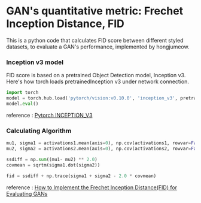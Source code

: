 # GAN's quantitative metric: Frechet Inception Distance, FID

This is a python code that calculates FID score between different styled datasets, to evaluate a GAN's performance, implemented by hongjumeow.

### Inception v3 model

FID score is based on a pretrained Object Detection model, Inception v3.
Here's how torch loads pretrainedInception v3 under network connection.

```Python
import torch
model = torch.hub.load('pytorch/vision:v0.10.0', 'inception_v3', pretrained=True)
model.eval()
```

reference : 
[Pytorch INCEPTION_V3](https://pytorch.org/hub/pytorch_vision_inception_v3/)<br>


### Calculating Algorithm

```Python
mu1, sigma1 = activations1.mean(axis=0), np.cov(activations1, rowvar=False)
mu2, sigma2 = activations2.mean(axis=0), np.cov(activations2, rowvar=False)

ssdiff = np.sum((mu1- mu2) ** 2.0)
covmean = sqrtm(sigma1.dot(sigma2))

fid = ssdiff + np.trace(sigma1 + sigma2 - 2.0 * covmean)
```

reference : 
[How to Implement the Frechet Inception Distance(FID) for Evaluating GANs](https://machinelearningmastery.com/how-to-implement-the-frechet-inception-distance-fid-from-scratch/)<br>


